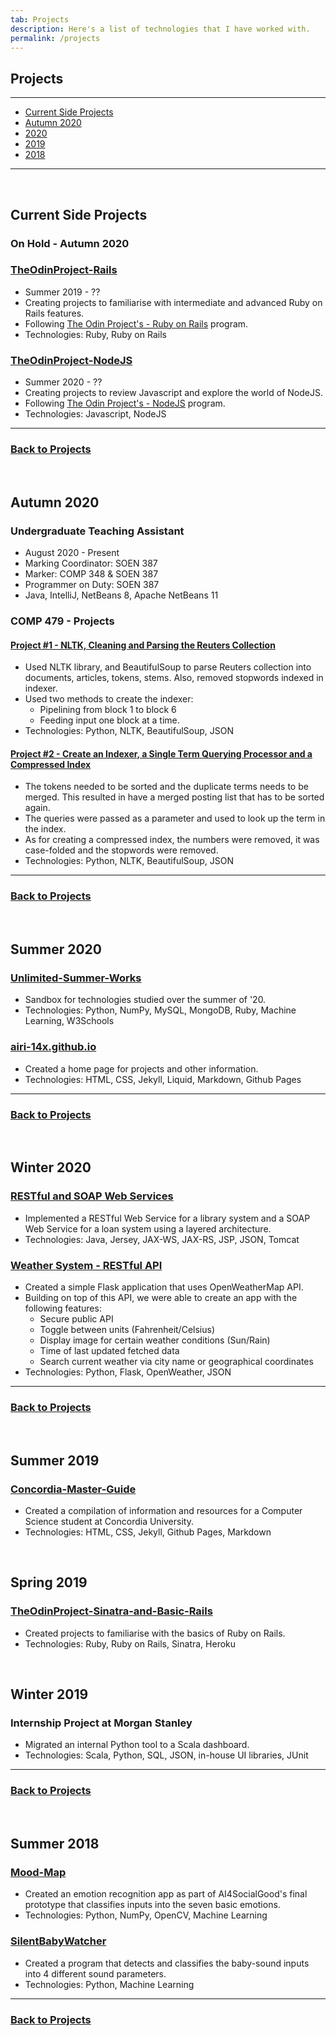 ```yaml
---
tab: Projects
description: Here's a list of technologies that I have worked with.
permalink: /projects
---
```


## Projects

---

- [Current Side Projects](#current-side-projects)
- [Autumn 2020](#autumn-2020)
- [2020](#summer-2020)
- [2019](#summer-2019)
- [2018](#summer-2018)

---
 
## Current Side Projects
### On Hold - Autumn 2020
### [TheOdinProject-Rails](https://github.com/airi-14x/TheOdinProject-Rails)
- Summer 2019 - ??
- Creating projects to familiarise with intermediate and advanced Ruby on Rails features.
- Following [The Odin Project's - Ruby on Rails](https://www.theodinproject.com/courses/ruby-on-rails) program. 
- Technologies: Ruby, Ruby on Rails

### [TheOdinProject-NodeJS](https://github.com/airi-14x/TheOdinProject-NodeJS)
- Summer 2020 - ??
- Creating projects to review Javascript and explore the world of NodeJS.
- Following [The Odin Project's - NodeJS](https://www.theodinproject.com/courses/nodejs) program.
- Technologies: Javascript, NodeJS

---
### [Back to Projects](#projects)

 
## Autumn 2020
### Undergraduate Teaching Assistant
- August 2020 - Present
- Marking Coordinator: SOEN 387
- Marker: COMP 348 & SOEN 387
- Programmer on Duty: SOEN 387
- Java, IntelliJ, NetBeans 8, Apache NetBeans 11


### COMP 479 - Projects
#### [Project #1 - NLTK, Cleaning and Parsing the Reuters Collection]()
- Used NLTK library, and BeautifulSoup to parse Reuters collection into documents, articles, tokens, stems. Also, removed stopwords indexed in indexer.
- Used two methods to create the indexer:
	- Pipelining from block 1 to block 6
	- Feeding input one block at a time.
- Technologies: Python, NLTK, BeautifulSoup, JSON

#### [Project #2 - Create an Indexer, a Single Term Querying Processor and a Compressed Index]()
- The tokens needed to be sorted and the duplicate terms needs to be merged. This resulted in have a merged posting list that has to be sorted again.
- The queries were passed as a parameter and used to look up the term in the index.
- As for creating a compressed index, the numbers were removed, it was case-folded and the stopwords were removed.
- Technologies: Python, NLTK, BeautifulSoup, JSON

---
### [Back to Projects](#projects) 

 
## Summer 2020
### [Unlimited-Summer-Works](https://github.com/airi-14x/Unlimited-Summer-Works)
- Sandbox for technologies studied over the summer of '20.
- Technologies: Python, NumPy, MySQL, MongoDB, Ruby, Machine Learning, W3Schools

### [airi-14x.github.io](https://github.com/airi-14x/airi-14x.github.io)
- Created a home page for projects and other information.
- Technologies: HTML, CSS, Jekyll, Liquid, Markdown, Github Pages

---
### [Back to Projects](#projects)

 
## Winter 2020 
### [RESTful and SOAP Web Services](https://github.com/airi-14x/SOEN487-Projects/tree/master/Assignment2)
- Implemented a RESTful Web Service for a library system and a SOAP Web Service
for a loan system using a layered architecture.
- Technologies: Java, Jersey, JAX-WS, JAX-RS, JSP, JSON, Tomcat

### [Weather System - RESTful API](https://github.com/airi-14x/SOEN487-Projects/tree/master/Assignment3)
- Created a simple Flask application that uses OpenWeatherMap API.
- Building on top of this API, we were able to create an app with the following features:
    - Secure public API
    - Toggle between units (Fahrenheit/Celsius)
    - Display image for certain weather conditions (Sun/Rain)
    - Time of last updated fetched data
    - Search current weather via city name or geographical coordinates    
- Technologies: Python, Flask, OpenWeather, JSON

---
### [Back to Projects](#projects)
 
## Summer 2019
### [Concordia-Master-Guide](https://github.com/airi-14x/Concordia-Master-Guide)
- Created a compilation of information and resources for a Computer Science student at Concordia University.
- Technologies: HTML, CSS, Jekyll, Github Pages, Markdown

 
## Spring 2019
### [TheOdinProject-Sinatra-and-Basic-Rails](https://github.com/airi-14x/TheOdinProject-Sinatra-and-Basic-Rails)
- Created projects to familiarise with the basics of Ruby on Rails.
- Technologies: Ruby, Ruby on Rails, Sinatra, Heroku

 
## Winter 2019
### Internship Project at Morgan Stanley
- Migrated an internal Python tool to a Scala dashboard.
- Technologies: Scala, Python, SQL, JSON, in-house UI libraries, JUnit

---
### [Back to Projects](#projects)
 
## Summer 2018
### [Mood-Map](https://github.com/airi-14x/mood-map)
- Created an emotion recognition app as part of AI4SocialGood's final prototype that classifies inputs into the seven basic emotions.
- Technologies: Python, NumPy, OpenCV, Machine Learning

### [SilentBabyWatcher](https://github.com/airi-14x/SilentBabyWatcher)
- Created a program that detects and classifies the baby-sound inputs into 4 different sound parameters.
- Technologies: Python, Machine Learning

---
### [Back to Projects](#projects)

